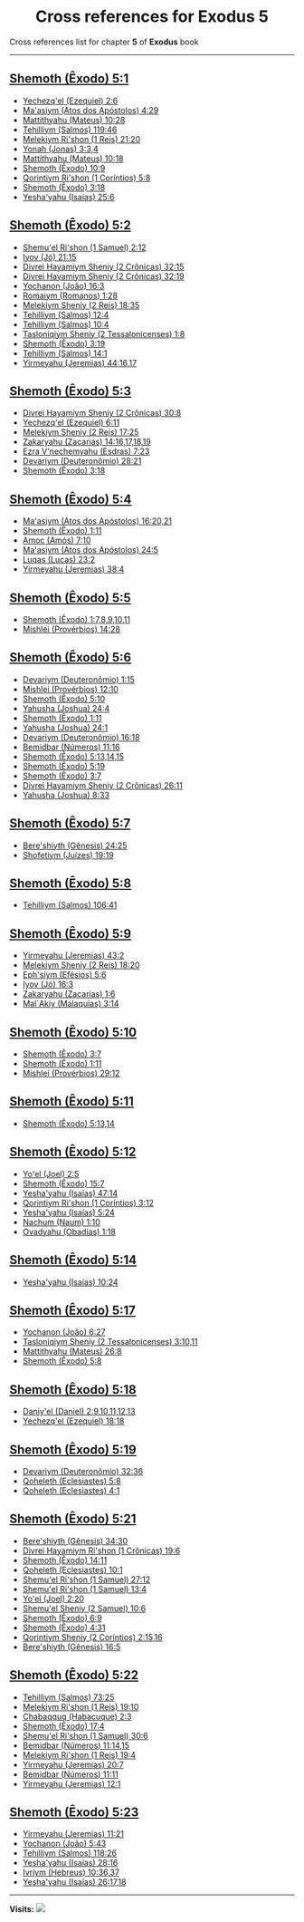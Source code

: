 <div align="center">

# Cross references for **Exodus 5**
</div>

Cross references list for chapter **5** of **Exodus** book

---

<h2 id="1"><a href="https://bible.ozzuu.com/pt_yah/Exo/5#1" target="_blank">Shemoth (Êxodo) 5:1</a></h2>

- [Yechezq'el (Ezequiel) 2:6](https://bible.ozzuu.com/pt_yah/Eze/2#6)
- [Ma'asiym (Atos dos Apóstolos) 4:29](https://bible.ozzuu.com/pt_yah/Act/4#29)
- [Mattithyahu (Mateus) 10:28](https://bible.ozzuu.com/pt_yah/Mat/10#28)
- [Tehilliym (Salmos) 119:46](https://bible.ozzuu.com/pt_yah/Psa/119#46)
- [Melekiym Ri'shon (1 Reis) 21:20](https://bible.ozzuu.com/pt_yah/1Ki/21#20)
- [Yonah (Jonas) 3:3,4](https://bible.ozzuu.com/pt_yah/Jon/3#3)
- [Mattithyahu (Mateus) 10:18](https://bible.ozzuu.com/pt_yah/Mat/10#18)
- [Shemoth (Êxodo) 10:9](https://bible.ozzuu.com/pt_yah/Exo/10#9)
- [Qorintiym Ri'shon (1 Coríntios) 5:8](https://bible.ozzuu.com/pt_yah/1Co/5#8)
- [Shemoth (Êxodo) 3:18](https://bible.ozzuu.com/pt_yah/Exo/3#18)
- [Yesha'yahu (Isaías) 25:6](https://bible.ozzuu.com/pt_yah/Isa/25#6)
<h2 id="2"><a href="https://bible.ozzuu.com/pt_yah/Exo/5#2" target="_blank">Shemoth (Êxodo) 5:2</a></h2>

- [Shemu'el Ri'shon (1 Samuel) 2:12](https://bible.ozzuu.com/pt_yah/1Sm/2#12)
- [Iyov (Jó) 21:15](https://bible.ozzuu.com/pt_yah/Job/21#15)
- [Divrei Hayamiym Sheniy (2 Crônicas) 32:15](https://bible.ozzuu.com/pt_yah/2Ch/32#15)
- [Divrei Hayamiym Sheniy (2 Crônicas) 32:19](https://bible.ozzuu.com/pt_yah/2Ch/32#19)
- [Yochanon (João) 16:3](https://bible.ozzuu.com/pt_yah/Joh/16#3)
- [Romaiym (Romanos) 1:28](https://bible.ozzuu.com/pt_yah/Rom/1#28)
- [Melekiym Sheniy (2 Reis) 18:35](https://bible.ozzuu.com/pt_yah/2Ki/18#35)
- [Tehilliym (Salmos) 12:4](https://bible.ozzuu.com/pt_yah/Psa/12#4)
- [Tehilliym (Salmos) 10:4](https://bible.ozzuu.com/pt_yah/Psa/10#4)
- [Tasloniqiym Sheniy (2 Tessalonicenses) 1:8](https://bible.ozzuu.com/pt_yah/2Th/1#8)
- [Shemoth (Êxodo) 3:19](https://bible.ozzuu.com/pt_yah/Exo/3#19)
- [Tehilliym (Salmos) 14:1](https://bible.ozzuu.com/pt_yah/Psa/14#1)
- [Yirmeyahu (Jeremias) 44:16,17](https://bible.ozzuu.com/pt_yah/Jer/44#16)
<h2 id="3"><a href="https://bible.ozzuu.com/pt_yah/Exo/5#3" target="_blank">Shemoth (Êxodo) 5:3</a></h2>

- [Divrei Hayamiym Sheniy (2 Crônicas) 30:8](https://bible.ozzuu.com/pt_yah/2Ch/30#8)
- [Yechezq'el (Ezequiel) 6:11](https://bible.ozzuu.com/pt_yah/Eze/6#11)
- [Melekiym Sheniy (2 Reis) 17:25](https://bible.ozzuu.com/pt_yah/2Ki/17#25)
- [Zakaryahu (Zacarias) 14:16,17,18,19](https://bible.ozzuu.com/pt_yah/Zec/14#16)
- [Ezra V'nechemyahu (Esdras) 7:23](https://bible.ozzuu.com/pt_yah/1Ez/7#23)
- [Devariym (Deuteronômio) 28:21](https://bible.ozzuu.com/pt_yah/Deu/28#21)
- [Shemoth (Êxodo) 3:18](https://bible.ozzuu.com/pt_yah/Exo/3#18)
<h2 id="4"><a href="https://bible.ozzuu.com/pt_yah/Exo/5#4" target="_blank">Shemoth (Êxodo) 5:4</a></h2>

- [Ma'asiym (Atos dos Apóstolos) 16:20,21](https://bible.ozzuu.com/pt_yah/Act/16#20)
- [Shemoth (Êxodo) 1:11](https://bible.ozzuu.com/pt_yah/Exo/1#11)
- [Amoc (Amós) 7:10](https://bible.ozzuu.com/pt_yah/Am/7#10)
- [Ma'asiym (Atos dos Apóstolos) 24:5](https://bible.ozzuu.com/pt_yah/Act/24#5)
- [Luqas (Lucas) 23:2](https://bible.ozzuu.com/pt_yah/Luk/23#2)
- [Yirmeyahu (Jeremias) 38:4](https://bible.ozzuu.com/pt_yah/Jer/38#4)
<h2 id="5"><a href="https://bible.ozzuu.com/pt_yah/Exo/5#5" target="_blank">Shemoth (Êxodo) 5:5</a></h2>

- [Shemoth (Êxodo) 1:7,8,9,10,11](https://bible.ozzuu.com/pt_yah/Exo/1#7)
- [Mishlei (Provérbios) 14:28](https://bible.ozzuu.com/pt_yah/Pro/14#28)
<h2 id="6"><a href="https://bible.ozzuu.com/pt_yah/Exo/5#6" target="_blank">Shemoth (Êxodo) 5:6</a></h2>

- [Devariym (Deuteronômio) 1:15](https://bible.ozzuu.com/pt_yah/Deu/1#15)
- [Mishlei (Provérbios) 12:10](https://bible.ozzuu.com/pt_yah/Pro/12#10)
- [Shemoth (Êxodo) 5:10](https://bible.ozzuu.com/pt_yah/Exo/5#10)
- [Yahusha (Joshua) 24:4](https://bible.ozzuu.com/pt_yah/Jos/24#4)
- [Shemoth (Êxodo) 1:11](https://bible.ozzuu.com/pt_yah/Exo/1#11)
- [Yahusha (Joshua) 24:1](https://bible.ozzuu.com/pt_yah/Jos/24#1)
- [Devariym (Deuteronômio) 16:18](https://bible.ozzuu.com/pt_yah/Deu/16#18)
- [Bemidbar (Números) 11:16](https://bible.ozzuu.com/pt_yah/Num/11#16)
- [Shemoth (Êxodo) 5:13,14,15](https://bible.ozzuu.com/pt_yah/Exo/5#13)
- [Shemoth (Êxodo) 5:19](https://bible.ozzuu.com/pt_yah/Exo/5#19)
- [Shemoth (Êxodo) 3:7](https://bible.ozzuu.com/pt_yah/Exo/3#7)
- [Divrei Hayamiym Sheniy (2 Crônicas) 26:11](https://bible.ozzuu.com/pt_yah/2Ch/26#11)
- [Yahusha (Joshua) 8:33](https://bible.ozzuu.com/pt_yah/Jos/8#33)
<h2 id="7"><a href="https://bible.ozzuu.com/pt_yah/Exo/5#7" target="_blank">Shemoth (Êxodo) 5:7</a></h2>

- [Bere'shiyth (Gênesis) 24:25](https://bible.ozzuu.com/pt_yah/Gen/24#25)
- [Shofetiym (Juízes) 19:19](https://bible.ozzuu.com/pt_yah/Jdg/19#19)
<h2 id="8"><a href="https://bible.ozzuu.com/pt_yah/Exo/5#8" target="_blank">Shemoth (Êxodo) 5:8</a></h2>

- [Tehilliym (Salmos) 106:41](https://bible.ozzuu.com/pt_yah/Psa/106#41)
<h2 id="9"><a href="https://bible.ozzuu.com/pt_yah/Exo/5#9" target="_blank">Shemoth (Êxodo) 5:9</a></h2>

- [Yirmeyahu (Jeremias) 43:2](https://bible.ozzuu.com/pt_yah/Jer/43#2)
- [Melekiym Sheniy (2 Reis) 18:20](https://bible.ozzuu.com/pt_yah/2Ki/18#20)
- [Eph'siym (Efésios) 5:6](https://bible.ozzuu.com/pt_yah/Eph/5#6)
- [Iyov (Jó) 16:3](https://bible.ozzuu.com/pt_yah/Job/16#3)
- [Zakaryahu (Zacarias) 1:6](https://bible.ozzuu.com/pt_yah/Zec/1#6)
- [Mal`Akiy (Malaquias) 3:14](https://bible.ozzuu.com/pt_yah/Mal/3#14)
<h2 id="10"><a href="https://bible.ozzuu.com/pt_yah/Exo/5#10" target="_blank">Shemoth (Êxodo) 5:10</a></h2>

- [Shemoth (Êxodo) 3:7](https://bible.ozzuu.com/pt_yah/Exo/3#7)
- [Shemoth (Êxodo) 1:11](https://bible.ozzuu.com/pt_yah/Exo/1#11)
- [Mishlei (Provérbios) 29:12](https://bible.ozzuu.com/pt_yah/Pro/29#12)
<h2 id="11"><a href="https://bible.ozzuu.com/pt_yah/Exo/5#11" target="_blank">Shemoth (Êxodo) 5:11</a></h2>

- [Shemoth (Êxodo) 5:13,14](https://bible.ozzuu.com/pt_yah/Exo/5#13)
<h2 id="12"><a href="https://bible.ozzuu.com/pt_yah/Exo/5#12" target="_blank">Shemoth (Êxodo) 5:12</a></h2>

- [Yo'el (Joel) 2:5](https://bible.ozzuu.com/pt_yah/Jl/2#5)
- [Shemoth (Êxodo) 15:7](https://bible.ozzuu.com/pt_yah/Exo/15#7)
- [Yesha'yahu (Isaías) 47:14](https://bible.ozzuu.com/pt_yah/Isa/47#14)
- [Qorintiym Ri'shon (1 Coríntios) 3:12](https://bible.ozzuu.com/pt_yah/1Co/3#12)
- [Yesha'yahu (Isaías) 5:24](https://bible.ozzuu.com/pt_yah/Isa/5#24)
- [Nachum (Naum) 1:10](https://bible.ozzuu.com/pt_yah/Nah/1#10)
- [Ovadyahu (Obadias) 1:18](https://bible.ozzuu.com/pt_yah/Oba/1#18)
<h2 id="14"><a href="https://bible.ozzuu.com/pt_yah/Exo/5#14" target="_blank">Shemoth (Êxodo) 5:14</a></h2>

- [Yesha'yahu (Isaías) 10:24](https://bible.ozzuu.com/pt_yah/Isa/10#24)
<h2 id="17"><a href="https://bible.ozzuu.com/pt_yah/Exo/5#17" target="_blank">Shemoth (Êxodo) 5:17</a></h2>

- [Yochanon (João) 6:27](https://bible.ozzuu.com/pt_yah/Joh/6#27)
- [Tasloniqiym Sheniy (2 Tessalonicenses) 3:10,11](https://bible.ozzuu.com/pt_yah/2Th/3#10)
- [Mattithyahu (Mateus) 26:8](https://bible.ozzuu.com/pt_yah/Mat/26#8)
- [Shemoth (Êxodo) 5:8](https://bible.ozzuu.com/pt_yah/Exo/5#8)
<h2 id="18"><a href="https://bible.ozzuu.com/pt_yah/Exo/5#18" target="_blank">Shemoth (Êxodo) 5:18</a></h2>

- [Daniy'el (Daniel) 2:9,10,11,12,13](https://bible.ozzuu.com/pt_yah/Dan/2#9)
- [Yechezq'el (Ezequiel) 18:18](https://bible.ozzuu.com/pt_yah/Eze/18#18)
<h2 id="19"><a href="https://bible.ozzuu.com/pt_yah/Exo/5#19" target="_blank">Shemoth (Êxodo) 5:19</a></h2>

- [Devariym (Deuteronômio) 32:36](https://bible.ozzuu.com/pt_yah/Deu/32#36)
- [Qoheleth (Eclesiastes) 5:8](https://bible.ozzuu.com/pt_yah/Ecc/5#8)
- [Qoheleth (Eclesiastes) 4:1](https://bible.ozzuu.com/pt_yah/Ecc/4#1)
<h2 id="21"><a href="https://bible.ozzuu.com/pt_yah/Exo/5#21" target="_blank">Shemoth (Êxodo) 5:21</a></h2>

- [Bere'shiyth (Gênesis) 34:30](https://bible.ozzuu.com/pt_yah/Gen/34#30)
- [Divrei Hayamiym Ri'shon (1 Crônicas) 19:6](https://bible.ozzuu.com/pt_yah/1Ch/19#6)
- [Shemoth (Êxodo) 14:11](https://bible.ozzuu.com/pt_yah/Exo/14#11)
- [Qoheleth (Eclesiastes) 10:1](https://bible.ozzuu.com/pt_yah/Ecc/10#1)
- [Shemu'el Ri'shon (1 Samuel) 27:12](https://bible.ozzuu.com/pt_yah/1Sm/27#12)
- [Shemu'el Ri'shon (1 Samuel) 13:4](https://bible.ozzuu.com/pt_yah/1Sm/13#4)
- [Yo'el (Joel) 2:20](https://bible.ozzuu.com/pt_yah/Jl/2#20)
- [Shemu'el Sheniy (2 Samuel) 10:6](https://bible.ozzuu.com/pt_yah/2Sm/10#6)
- [Shemoth (Êxodo) 6:9](https://bible.ozzuu.com/pt_yah/Exo/6#9)
- [Shemoth (Êxodo) 4:31](https://bible.ozzuu.com/pt_yah/Exo/4#31)
- [Qorintiym Sheniy (2 Coríntios) 2:15,16](https://bible.ozzuu.com/pt_yah/2Co/2#15)
- [Bere'shiyth (Gênesis) 16:5](https://bible.ozzuu.com/pt_yah/Gen/16#5)
<h2 id="22"><a href="https://bible.ozzuu.com/pt_yah/Exo/5#22" target="_blank">Shemoth (Êxodo) 5:22</a></h2>

- [Tehilliym (Salmos) 73:25](https://bible.ozzuu.com/pt_yah/Psa/73#25)
- [Melekiym Ri'shon (1 Reis) 19:10](https://bible.ozzuu.com/pt_yah/1Ki/19#10)
- [Chabaqquq (Habacuque) 2:3](https://bible.ozzuu.com/pt_yah/Hc/2#3)
- [Shemoth (Êxodo) 17:4](https://bible.ozzuu.com/pt_yah/Exo/17#4)
- [Shemu'el Ri'shon (1 Samuel) 30:6](https://bible.ozzuu.com/pt_yah/1Sm/30#6)
- [Bemidbar (Números) 11:14,15](https://bible.ozzuu.com/pt_yah/Num/11#14)
- [Melekiym Ri'shon (1 Reis) 19:4](https://bible.ozzuu.com/pt_yah/1Ki/19#4)
- [Yirmeyahu (Jeremias) 20:7](https://bible.ozzuu.com/pt_yah/Jer/20#7)
- [Bemidbar (Números) 11:11](https://bible.ozzuu.com/pt_yah/Num/11#11)
- [Yirmeyahu (Jeremias) 12:1](https://bible.ozzuu.com/pt_yah/Jer/12#1)
<h2 id="23"><a href="https://bible.ozzuu.com/pt_yah/Exo/5#23" target="_blank">Shemoth (Êxodo) 5:23</a></h2>

- [Yirmeyahu (Jeremias) 11:21](https://bible.ozzuu.com/pt_yah/Jer/11#21)
- [Yochanon (João) 5:43](https://bible.ozzuu.com/pt_yah/Joh/5#43)
- [Tehilliym (Salmos) 118:26](https://bible.ozzuu.com/pt_yah/Psa/118#26)
- [Yesha'yahu (Isaías) 28:16](https://bible.ozzuu.com/pt_yah/Isa/28#16)
- [Ivriym (Hebreus) 10:36,37](https://bible.ozzuu.com/pt_yah/Heb/10#36)
- [Yesha'yahu (Isaías) 26:17,18](https://bible.ozzuu.com/pt_yah/Isa/26#17)


---

**Visits:**
![](https://profile-counter.glitch.me/visitCounter_crossrefs2/count.svg)
